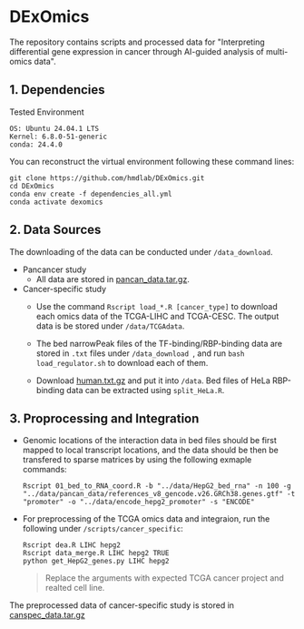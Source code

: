 # DExOmics
The repository contains scripts and processed data for "Interpreting differential gene expression in cancer through AI-guided analysis of multi-omics data".

## 1. Dependencies
Tested Environment
```
OS: Ubuntu 24.04.1 LTS
Kernel: 6.8.0-51-generic
conda: 24.4.0
```
You can reconstruct the virtual environment following these command lines:
```
git clone https://github.com/hmdlab/DExOmics.git
cd DExOmics
conda env create -f dependencies_all.yml
conda activate dexomics
```

## 2. Data Sources
The downloading of the data can be conducted under `/data_download`. 
- Pancancer study
    - All data are stored in [pancan_data.tar.gz](https://drive.google.com/drive/folders/14v4aZD8GmAYYpuaPXOEyj2PEa_GojN9G?usp=drive_link).
- Cancer-specific study
    - Use the command `Rscript load_*.R [cancer_type]` to download each omics data of the TCGA-LIHC and TCGA-CESC. The output data is be stored under `/data/TCGAdata`.

    - The bed narrowPeak files of the TF-binding/RBP-binding data are stored in `.txt` files under `/data_download `, and run `bash load_regulator.sh` to download each of them.

    - Download [human.txt.gz](https://cloud.tsinghua.edu.cn/d/8133e49661e24ef7a915/files/?p=%2Fhuman.txt.gz&dl=1) and put it into `/data`. Bed files of HeLa RBP-binding data can be extracted using `split_HeLa.R`.


## 3. Proprocessing and Integration
- Genomic locations of the interaction data in bed files should be first mapped to local transcript locations, and the data should be then be transfered to sparse matrices by using the following exmaple commands:
    ```
    Rscript 01_bed_to_RNA_coord.R -b "../data/HepG2_bed_rna" -n 100 -g "../data/pancan_data/references_v8_gencode.v26.GRCh38.genes.gtf" -t "promoter" -o "../data/encode_hepg2_promoter" -s "ENCODE"
    ```
 - For preprocessing of the TCGA omics data and integraion, run the following under `/scripts/cancer_specific`:
    ```
    Rscript dea.R LIHC hepg2
    Rscript data_merge.R LIHC hepg2 TRUE
    python get_HepG2_genes.py LIHC hepg2
    ```
    > Replace the arguments with expected TCGA cancer project and realted cell line. 

The preprocessed data of cancer-specific study is stored in [canspec_data.tar.gz]()
